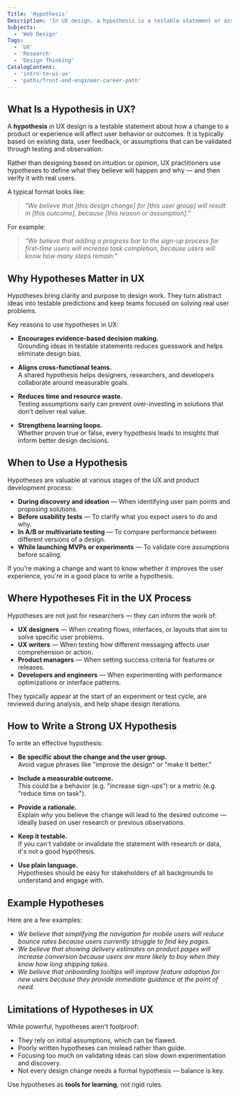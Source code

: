 ```yaml
---
Title: 'Hypothesis'
Description: 'In UX design, a hypothesis is a testable statement or assumption about user behavior or experience, often used to guide research and iterative improvement.'
Subjects:
  - 'Web Design'
Tags:
  - 'UX'
  - 'Research'
  - 'Design Thinking'
CatalogContent:
  - 'intro-to-ui-ux'
  - 'paths/front-end-engineer-career-path'
---
```


## What Is a Hypothesis in UX?

A **hypothesis** in UX design is a testable statement about how a change to a product or experience will affect user behavior or outcomes. It is typically based on existing data, user feedback, or assumptions that can be validated through testing and observation.

Rather than designing based on intuition or opinion, UX practitioners use hypotheses to define what they believe will happen and why — and then verify it with real users.

A typical format looks like:

> _"We believe that [this design change] for [this user group] will result in [this outcome], because [this reason or assumption]."_

For example:

> _"We believe that adding a progress bar to the sign-up process for first-time users will increase task completion, because users will know how many steps remain."_

## Why Hypotheses Matter in UX

Hypotheses bring clarity and purpose to design work. They turn abstract ideas into testable predictions and keep teams focused on solving real user problems.

Key reasons to use hypotheses in UX:

- **Encourages evidence-based decision making.**  
  Grounding ideas in testable statements reduces guesswork and helps eliminate design bias.

- **Aligns cross-functional teams.**  
  A shared hypothesis helps designers, researchers, and developers collaborate around measurable goals.

- **Reduces time and resource waste.**  
  Testing assumptions early can prevent over-investing in solutions that don't deliver real value.

- **Strengthens learning loops.**  
  Whether proven true or false, every hypothesis leads to insights that inform better design decisions.

## When to Use a Hypothesis

Hypotheses are valuable at various stages of the UX and product development process:

- **During discovery and ideation** — When identifying user pain points and proposing solutions.
- **Before usability tests** — To clarify what you expect users to do and why.
- **In A/B or multivariate testing** — To compare performance between different versions of a design.
- **While launching MVPs or experiments** — To validate core assumptions before scaling.

If you're making a change and want to know whether it improves the user experience, you're in a good place to write a hypothesis.

## Where Hypotheses Fit in the UX Process

Hypotheses are not just for researchers — they can inform the work of:

- **UX designers** — When creating flows, interfaces, or layouts that aim to solve specific user problems.
- **UX writers** — When testing how different messaging affects user comprehension or action.
- **Product managers** — When setting success criteria for features or releases.
- **Developers and engineers** — When experimenting with performance optimizations or interface patterns.

They typically appear at the start of an experiment or test cycle, are reviewed during analysis, and help shape design iterations.

## How to Write a Strong UX Hypothesis

To write an effective hypothesis:

- **Be specific about the change and the user group.**  
  Avoid vague phrases like "improve the design" or "make it better."

- **Include a measurable outcome.**  
  This could be a behavior (e.g. "increase sign-ups") or a metric (e.g. "reduce time on task").

- **Provide a rationale.**  
  Explain _why_ you believe the change will lead to the desired outcome — ideally based on user research or previous observations.

- **Keep it testable.**  
  If you can't validate or invalidate the statement with research or data, it's not a good hypothesis.

- **Use plain language.**  
  Hypotheses should be easy for stakeholders of all backgrounds to understand and engage with.

## Example Hypotheses

Here are a few examples:

- _We believe that simplifying the navigation for mobile users will reduce bounce rates because users currently struggle to find key pages._
- _We believe that showing delivery estimates on product pages will increase conversion because users are more likely to buy when they know how long shipping takes._
- _We believe that onboarding tooltips will improve feature adoption for new users because they provide immediate guidance at the point of need._

## Limitations of Hypotheses in UX

While powerful, hypotheses aren't foolproof:

- They rely on initial assumptions, which can be flawed.
- Poorly written hypotheses can mislead rather than guide.
- Focusing too much on validating ideas can slow down experimentation and discovery.
- Not every design change needs a formal hypothesis — balance is key.

Use hypotheses as **tools for learning**, not rigid rules.

